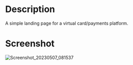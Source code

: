 # Description
A simple landing page for a virtual card/payments platform. 

# Screenshot
![Screenshot_20230507_081537](https://user-images.githubusercontent.com/127199665/236663477-d3c3ebb0-a973-4fc3-8b9e-1a2acdaff550.png)
